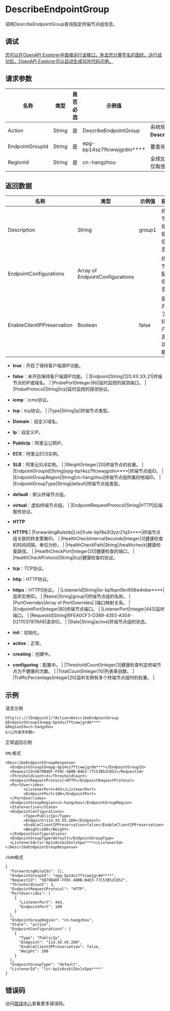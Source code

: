 # DescribeEndpointGroup

调用DescribeEndpointGroup查询指定终端节点组信息。

## 调试

[您可以在OpenAPI Explorer中直接运行该接口，免去您计算签名的困扰。运行成功后，OpenAPI Explorer可以自动生成SDK代码示例。](https://api.aliyun.com/#product=Ga&api=DescribeEndpointGroup&type=RPC&version=2019-11-20)

## 请求参数

|名称|类型|是否必选|示例值|描述|
|--|--|----|---|--|
|Action|String|是|DescribeEndpointGroup|系统规定参数。取值：**DescribeEndpointGroup**。 |
|EndpointGroupId|String|是|epg-bp14sz7ftcwwjgrdm\*\*\*\*|要查询的终端节点组的ID。 |
|RegionId|String|是|cn-hangzhou|全球加速实例所属地域ID，仅取值**cn-hangzhou**。 |

## 返回数据

|名称|类型|示例值|描述|
|--|--|---|--|
|Description|String|group1|终端节点组的描述信息。 |
|EndpointConfigurations|Array of EndpointConfigurations| |终端节点配置信息。 |
|EnableClientIPPreservation|Boolean|false|是否开启了保持客户端源IP功能。

 -   **true**：开启了保持客户端源IP功能。
-   **false**：未开启保持客户端源IP功能。 |
|Endpoint|String|120.XX.XX.21|终端节点的IP或域名。 |
|ProbePort|Integer|80|延时监控的探测端口。 |
|ProbeProtocol|String|tcp|延时监控的探测协议。

 -   **icmp**：icms协议。
-   **tcp**：tcp协议。 |
|Type|String|Ip|终端节点类型。

 -   **Domain**：自定义域名。
-   **Ip**：自定义IP。
-   **PublicIp**：阿里云公网IP。
-   **ECS**：阿里云ECS实例。
-   **SLB**：阿里云SLB实例。 |
|Weight|Integer|20|终端节点的权重。 |
|EndpointGroupId|String|epg-bp14sz7ftcwwjgrdm\*\*\*\*|终端节点组ID。 |
|EndpointGroupRegion|String|cn-hangzhou|终端节点组所属的地域ID。 |
|EndpointGroupType|String|default|终端节点组类型。

 -   **default**：默认终端节点组。
-   **virtual**：虚拟终端节点组。 |
|EndpointRequestProtocol|String|HTTP|后端服务协议。

 -   **HTTP**
-   **HTTPS** |
|ForwardingRuleIds|List|frule-bp19a3t3yzr21q3\*\*\*\*|终端节点组关联的转发策略ID。 |
|HealthCheckIntervalSeconds|Integer|3|健康检查的时间间隔，单位为秒。 |
|HealthCheckPath|String|/healthcheck|健康检查路径。 |
|HealthCheckPort|Integer|20|健康检查的端口。 |
|HealthCheckProtocol|String|tcp|健康检查的协议。

 -   **tcp**：TCP协议。
-   **http**：HTTP协议。
-   **https**：HTTPS协议。 |
|ListenerId|String|lsr-bp1bpn0kn908w4nbw\*\*\*\*|监听实例ID。 |
|Name|String|group1|终端节点组的名称。 |
|PortOverrides|Array of PortOverrides| |端口映射关系。 |
|EndpointPort|Integer|80|终端节点端口。 |
|ListenerPort|Integer|443|监听端口。 |
|RequestId|String|6FEA0CF3-D3B9-43E5-A304-D217037876A8|请求ID。 |
|State|String|active|终端节点组的状态。

 -   **init**：初始化。
-   **active**：正常。
-   **creating**：创建中。
-   **configuring**：配置中。 |
|ThresholdCount|Integer|3|健康检查判定终端节点为不健康的次数。 |
|TotalCount|Integer|10|列表条目数。 |
|TrafficPercentage|Integer|20|监听实例有多个终端节点组时的权重。 |

## 示例

请求示例

```
http(s)://[Endpoint]/?Action=DescribeEndpointGroup
&EndpointGroupId=epg-bp14sz7ftcwwjgrdm****
&RegionId=cn-hangzhou
&<公共请求参数>
```

正常返回示例

`XML`格式

```
<DescribeEndpointGroupResponse>
  <EndpointGroupId>epg-bp14sz7ftcwwjgrdm****</EndpointGroupId>
  <RequestId>5B79B4DF-FF0C-480B-B4E3-77C53B52C852</RequestId>
  <ThresholdCount>3</ThresholdCount>
  <EndpointRequestProtocol>HTTP</EndpointRequestProtocol>
  <PortOverrides>
        <ListenerPort>443</ListenerPort>
        <EndpointPort>100</EndpointPort>
  </PortOverrides>
  <EndpointGroupRegion>cn-hangzhou</EndpointGroupRegion>
  <State>active</State>
  <EndpointConfigurations>
        <Type>PublicIp</Type>
        <Endpoint>114.XX.XX.209</Endpoint>
        <EnableClientIPPreservation>false</EnableClientIPPreservation>
        <Weight>200</Weight>
  </EndpointConfigurations>
  <EndpointGroupType>default</EndpointGroupType>
  <ListenerId>lsr-bp1s0vzbi5bxlx5pw****</ListenerId>
</DescribeEndpointGroupResponse>
```

`JSON`格式

```
{
  "ForwardingRuleIds": [],
  "EndpointGroupId": "epg-bp14sz7ftcwwjgrdm****",
  "RequestId": "5B79B4DF-FF0C-480B-B4E3-77C53B52C852",
  "ThresholdCount": 3,
  "EndpointRequestProtocol": "HTTP",
  "PortOverrides": [
    {
      "ListenerPort": 443,
      "EndpointPort": 100
    }
  ],
  "EndpointGroupRegion": "cn-hangzhou",
  "State": "active",
  "EndpointConfigurations": [
    {
      "Type": "PublicIp",
      "Endpoint": "114.XX.XX.209",
      "EnableClientIPPreservation": false,
      "Weight": 200
    }
  ],
  "EndpointGroupType": "default",
  "ListenerId": "lsr-bp1s0vzbi5bxlx5pw****"
}
```

## 错误码

访问[错误中心](https://error-center.aliyun.com/status/product/Ga)查看更多错误码。

